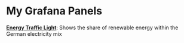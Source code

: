 # My Grafana Panels

**[Energy Traffic Light](panels/energy-traffic-light.json)**: Shows the share of renewable energy within the German electricity mix
